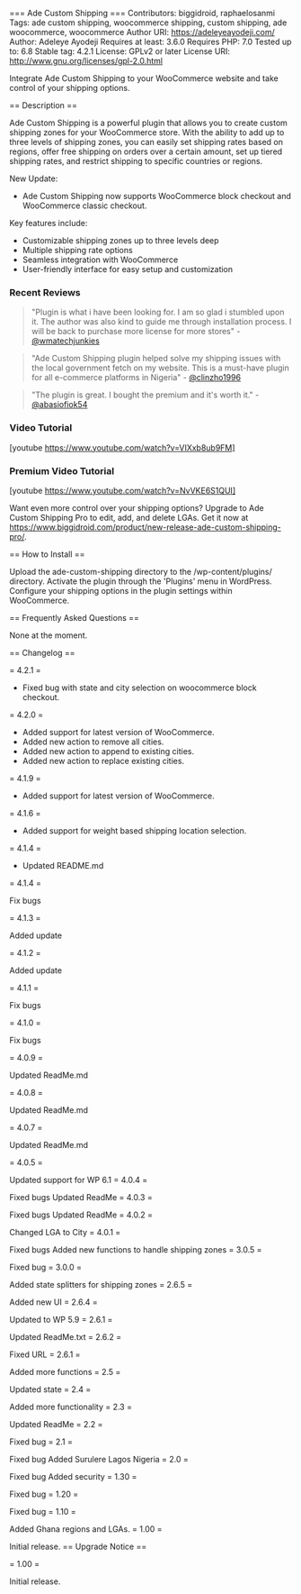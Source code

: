 === Ade Custom Shipping ===
Contributors: biggidroid, raphaelosanmi
Tags: ade custom shipping, woocommerce shipping, custom shipping, ade woocommerce, woocommerce
Author URI: https://adeleyeayodeji.com/
Author: Adeleye Ayodeji
Requires at least: 3.6.0
Requires PHP: 7.0
Tested up to: 6.8
Stable tag: 4.2.1
License: GPLv2 or later
License URI: http://www.gnu.org/licenses/gpl-2.0.html

Integrate Ade Custom Shipping to your WooCommerce website and take control of your shipping options.

== Description ==

Ade Custom Shipping is a powerful plugin that allows you to create custom shipping zones for your WooCommerce store. With the ability to add up to three levels of shipping zones, you can easily set shipping rates based on regions, offer free shipping on orders over a certain amount, set up tiered shipping rates, and restrict shipping to specific countries or regions.

New Update:

- Ade Custom Shipping now supports WooCommerce block checkout and WooCommerce classic checkout.

Key features include:

- Customizable shipping zones up to three levels deep
- Multiple shipping rate options
- Seamless integration with WooCommerce
- User-friendly interface for easy setup and customization

### Recent Reviews

> "Plugin is what i have been looking for. I am so glad i stumbled upon it. The author was also kind to guide me through installation process. I will be back to purchase more license for more stores" - <a href="https://wordpress.org/support/topic/best-plugin-for-nigeria-location/">@wmatechjunkies</a>

> "Ade Custom Shipping plugin helped solve my shipping issues with the local government fetch on my website. This is a must-have plugin for all e-commerce platforms in Nigeria" - <a href="https://wordpress.org/support/topic/highly-recommended-plugin-34/">@clinzho1996</a>

> "The plugin is great. I bought the premium and it's worth it." - <a href="https://wordpress.org/support/topic/nice-plugin-4946/">@abasiofiok54</a>

### Video Tutorial

[youtube https://www.youtube.com/watch?v=VIXxb8ub9FM]

### Premium Video Tutorial

[youtube https://www.youtube.com/watch?v=NvVKE6S1QUI]

Want even more control over your shipping options? Upgrade to Ade Custom Shipping Pro to edit, add, and delete LGAs. Get it now at <a href="https://www.biggidroid.com/product/new-release-ade-custom-shipping-pro/">https://www.biggidroid.com/product/new-release-ade-custom-shipping-pro/</a>.

== How to Install ==

Upload the ade-custom-shipping directory to the /wp-content/plugins/ directory.
Activate the plugin through the 'Plugins' menu in WordPress.
Configure your shipping options in the plugin settings within WooCommerce.

== Frequently Asked Questions ==

None at the moment.

== Changelog ==

= 4.2.1 =

- Fixed bug with state and city selection on woocommerce block checkout.

= 4.2.0 =

- Added support for latest version of WooCommerce.
- Added new action to remove all cities.
- Added new action to append to existing cities.
- Added new action to replace existing cities.

= 4.1.9 =

- Added support for latest version of WooCommerce.

= 4.1.6 =

- Added support for weight based shipping location selection.

= 4.1.4 =

- Updated README.md

= 4.1.4 =

Fix bugs

= 4.1.3 =

Added update

= 4.1.2 =

Added update

= 4.1.1 =

Fix bugs

= 4.1.0 =

Fix bugs

= 4.0.9 =

Updated ReadMe.md

= 4.0.8 =

Updated ReadMe.md

= 4.0.7 =

Updated ReadMe.md

= 4.0.5 =

Updated support for WP 6.1
= 4.0.4 =

Fixed bugs
Updated ReadMe
= 4.0.3 =

Fixed bugs
Updated ReadMe
= 4.0.2 =

Changed LGA to City
= 4.0.1 =

Fixed bugs
Added new functions to handle shipping zones
= 3.0.5 =

Fixed bug
= 3.0.0 =

Added state splitters for shipping zones
= 2.6.5 =

Added new UI
= 2.6.4 =

Updated to WP 5.9
= 2.6.1 =

Updated ReadMe.txt
= 2.6.2 =

Fixed URL
= 2.6.1 =

Added more functions
= 2.5 =

Updated state
= 2.4 =

Added more functionality
= 2.3 =

Updated ReadMe
= 2.2 =

Fixed bug
= 2.1 =

Fixed bug
Added Surulere Lagos Nigeria
= 2.0 =

Fixed bug
Added security
= 1.30 =

Fixed bug
= 1.20 =

Fixed bug
= 1.10 =

Added Ghana regions and LGAs.
= 1.00 =

Initial release.
== Upgrade Notice ==

= 1.00 =

Initial release.
